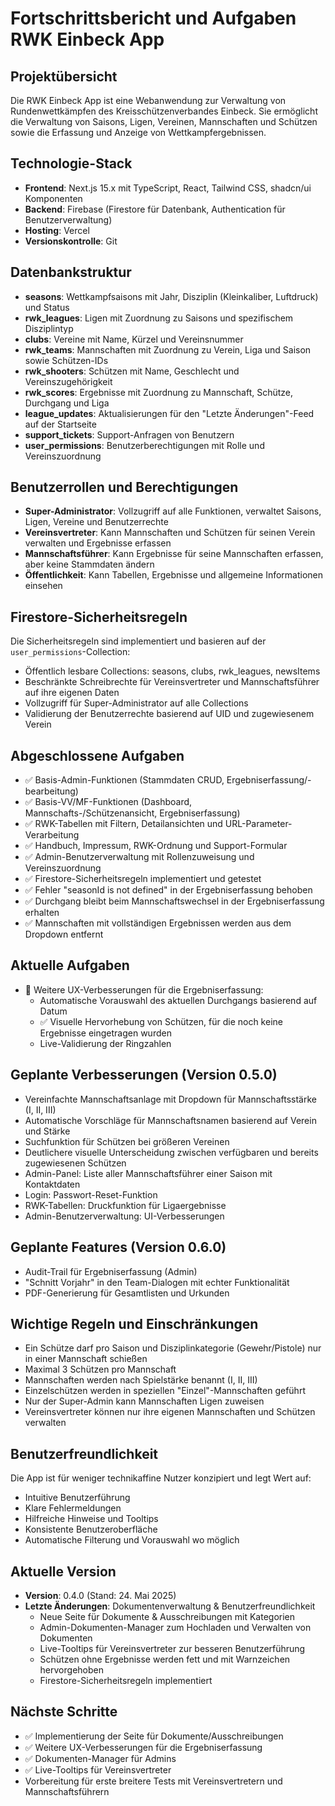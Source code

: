 # Fortschrittsbericht und Aufgaben RWK Einbeck App

## Projektübersicht
Die RWK Einbeck App ist eine Webanwendung zur Verwaltung von Rundenwettkämpfen des Kreisschützenverbandes Einbeck. Sie ermöglicht die Verwaltung von Saisons, Ligen, Vereinen, Mannschaften und Schützen sowie die Erfassung und Anzeige von Wettkampfergebnissen.

## Technologie-Stack
- **Frontend**: Next.js 15.x mit TypeScript, React, Tailwind CSS, shadcn/ui Komponenten
- **Backend**: Firebase (Firestore für Datenbank, Authentication für Benutzerverwaltung)
- **Hosting**: Vercel
- **Versionskontrolle**: Git

## Datenbankstruktur
- **seasons**: Wettkampfsaisons mit Jahr, Disziplin (Kleinkaliber, Luftdruck) und Status
- **rwk_leagues**: Ligen mit Zuordnung zu Saisons und spezifischem Disziplintyp
- **clubs**: Vereine mit Name, Kürzel und Vereinsnummer
- **rwk_teams**: Mannschaften mit Zuordnung zu Verein, Liga und Saison sowie Schützen-IDs
- **rwk_shooters**: Schützen mit Name, Geschlecht und Vereinszugehörigkeit
- **rwk_scores**: Ergebnisse mit Zuordnung zu Mannschaft, Schütze, Durchgang und Liga
- **league_updates**: Aktualisierungen für den "Letzte Änderungen"-Feed auf der Startseite
- **support_tickets**: Support-Anfragen von Benutzern
- **user_permissions**: Benutzerberechtigungen mit Rolle und Vereinszuordnung

## Benutzerrollen und Berechtigungen
- **Super-Administrator**: Vollzugriff auf alle Funktionen, verwaltet Saisons, Ligen, Vereine und Benutzerrechte
- **Vereinsvertreter**: Kann Mannschaften und Schützen für seinen Verein verwalten und Ergebnisse erfassen
- **Mannschaftsführer**: Kann Ergebnisse für seine Mannschaften erfassen, aber keine Stammdaten ändern
- **Öffentlichkeit**: Kann Tabellen, Ergebnisse und allgemeine Informationen einsehen

## Firestore-Sicherheitsregeln
Die Sicherheitsregeln sind implementiert und basieren auf der `user_permissions`-Collection:
- Öffentlich lesbare Collections: seasons, clubs, rwk_leagues, newsItems
- Beschränkte Schreibrechte für Vereinsvertreter und Mannschaftsführer auf ihre eigenen Daten
- Vollzugriff für Super-Administrator auf alle Collections
- Validierung der Benutzerrechte basierend auf UID und zugewiesenem Verein

## Abgeschlossene Aufgaben
- ✅ Basis-Admin-Funktionen (Stammdaten CRUD, Ergebniserfassung/-bearbeitung)
- ✅ Basis-VV/MF-Funktionen (Dashboard, Mannschafts-/Schützenansicht, Ergebniserfassung)
- ✅ RWK-Tabellen mit Filtern, Detailansichten und URL-Parameter-Verarbeitung
- ✅ Handbuch, Impressum, RWK-Ordnung und Support-Formular
- ✅ Admin-Benutzerverwaltung mit Rollenzuweisung und Vereinszuordnung
- ✅ Firestore-Sicherheitsregeln implementiert und getestet
- ✅ Fehler "seasonId is not defined" in der Ergebniserfassung behoben
- ✅ Durchgang bleibt beim Mannschaftswechsel in der Ergebniserfassung erhalten
- ✅ Mannschaften mit vollständigen Ergebnissen werden aus dem Dropdown entfernt

## Aktuelle Aufgaben
- 🔄 Weitere UX-Verbesserungen für die Ergebniserfassung:
  - Automatische Vorauswahl des aktuellen Durchgangs basierend auf Datum
  - ✅ Visuelle Hervorhebung von Schützen, für die noch keine Ergebnisse eingetragen wurden
  - Live-Validierung der Ringzahlen

## Geplante Verbesserungen (Version 0.5.0)
- Vereinfachte Mannschaftsanlage mit Dropdown für Mannschaftsstärke (I, II, III)
- Automatische Vorschläge für Mannschaftsnamen basierend auf Verein und Stärke
- Suchfunktion für Schützen bei größeren Vereinen
- Deutlichere visuelle Unterscheidung zwischen verfügbaren und bereits zugewiesenen Schützen
- Admin-Panel: Liste aller Mannschaftsführer einer Saison mit Kontaktdaten
- Login: Passwort-Reset-Funktion
- RWK-Tabellen: Druckfunktion für Ligaergebnisse
- Admin-Benutzerverwaltung: UI-Verbesserungen

## Geplante Features (Version 0.6.0)
- Audit-Trail für Ergebniserfassung (Admin)
- "Schnitt Vorjahr" in den Team-Dialogen mit echter Funktionalität
- PDF-Generierung für Gesamtlisten und Urkunden

## Wichtige Regeln und Einschränkungen
- Ein Schütze darf pro Saison und Disziplinkategorie (Gewehr/Pistole) nur in einer Mannschaft schießen
- Maximal 3 Schützen pro Mannschaft
- Mannschaften werden nach Spielstärke benannt (I, II, III)
- Einzelschützen werden in speziellen "Einzel"-Mannschaften geführt
- Nur der Super-Admin kann Mannschaften Ligen zuweisen
- Vereinsvertreter können nur ihre eigenen Mannschaften und Schützen verwalten

## Benutzerfreundlichkeit
Die App ist für weniger technikaffine Nutzer konzipiert und legt Wert auf:
- Intuitive Benutzerführung
- Klare Fehlermeldungen
- Hilfreiche Hinweise und Tooltips
- Konsistente Benutzeroberfläche
- Automatische Filterung und Vorauswahl wo möglich

## Aktuelle Version
- **Version**: 0.4.0 (Stand: 24. Mai 2025)
- **Letzte Änderungen**: Dokumentenverwaltung & Benutzerfreundlichkeit
  - Neue Seite für Dokumente & Ausschreibungen mit Kategorien
  - Admin-Dokumenten-Manager zum Hochladen und Verwalten von Dokumenten
  - Live-Tooltips für Vereinsvertreter zur besseren Benutzerführung
  - Schützen ohne Ergebnisse werden fett und mit Warnzeichen hervorgehoben
  - Firestore-Sicherheitsregeln implementiert

## Nächste Schritte
- ✅ Implementierung der Seite für Dokumente/Ausschreibungen
- ✅ Weitere UX-Verbesserungen für die Ergebniserfassung
- ✅ Dokumenten-Manager für Admins
- ✅ Live-Tooltips für Vereinsvertreter
- Vorbereitung für erste breitere Tests mit Vereinsvertretern und Mannschaftsführern